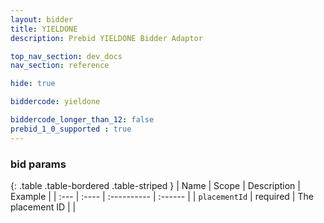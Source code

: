 ```yaml
---
layout: bidder
title: YIELDONE
description: Prebid YIELDONE Bidder Adaptor

top_nav_section: dev_docs
nav_section: reference

hide: true

biddercode: yieldone

biddercode_longer_than_12: false
prebid_1_0_supported : true
---
```



### bid params

{: .table .table-bordered .table-striped }
| Name | Scope | Description | Example |
| :--- | :---- | :---------- | :------ |
| `placementId` | required | The placement ID |  |
